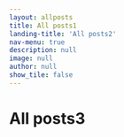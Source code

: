 ```yaml
---
layout: allposts
title: All posts1
landing-title: 'All posts2'
nav-menu: true
description: null
image: null
author: null
show_tile: false
---
```


<h1>All posts3</h1>
